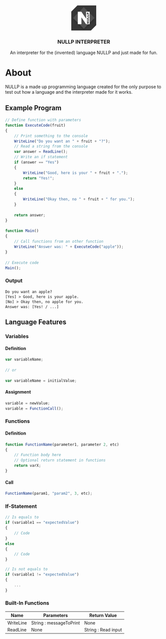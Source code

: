 <div id="top">
    <br />
    <div align="center">
        <a href="./images/NullP-Logo.png">
            <img src="./images/NullP-Logo.png" alt="Logo" width="80" height="80">
        </a>
        <h3 align="center">NULLP INTERPRETER</h3>
        <p align="center">
            An interpreter for the (invented) language NULLP and just made for fun.
            <br />
        </p>
    </div>
</div>

# About
NULLP is a made up programming language created for the only purpose to test out how a language and the interpreter made for it works.

## Example Program

```JavaScript
// Define function with parameters
function ExecuteCode(fruit)			
{
    // Print something to the console
    WriteLine("Do you want an " + fruit + "?");
    // Read a string from the console
    var answer = ReadLine();
    // Write an if statement					
    if (answer == "Yes")						
    {
        WriteLine("Good, here is your " + fruit + ".");
        return "Yes!";
    }
    else											
    {
        WriteLine("Okay then, no " + fruit + " for you.");
    }

    return answer;
}

function Main()							
{
    // Call functions from an other function
    WriteLine("Answer was: " + ExecuteCode("apple"));					
}

// Execute code
Main();
```

### Output
```
Do you want an apple?
[Yes] > Good, here is your apple.
[No] > Okay then, no apple for you. 
Answer was: [Yes! / ...]
```

## Language Features

### Variables

#### Definition
```JavaScript
var variableName;

// or

var variableName = initialValue;
```
#### Assignment
```JavaScript
variable = newValue;
variable = FunctionCall();
```

### Functions

#### Definition
```JavaScript
function FunctionName(parameter1, parameter 2, etc)
{
    // Function body here
    // Optional return statement in functions
    return varX;
}
```

#### Call
```JavaScript
FunctionName(param1, "param2", 3, etc);
```

### If-Statement

```JavaScript
// Is equals to
if (variable1 == "expectedValue")
{
    // Code
}
else
{
    // Code
}
```

```JavaScript
// Is not equals to
if (variable1 != "expectedValue")
{
    ...
}
```

### Built-In Functions

|          Name             |       Parameters         |       Return Value         |
|---------------------------|--------------------------|----------------------------|
| WriteLine                 |  String : messageToPrint | None                       |
| ReadLine                  |  None                    | String : Read input        |
